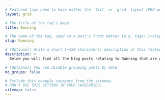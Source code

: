 ```yaml
---
# Featured tags need to have either the `list` or `grid` layout (PRO only).
layout: grid

# The title of the tag's page.
title: Running

# The name of the tag, used in a post's front matter (e.g. tags: [<slug>]).
slug: Running

# (Optional) Write a short (~150 characters) description of this featured tag.
description: >
  Below you will find all the blog posts relating to Running that are available on bretty.me.uk

# (Optional) You can disable grouping posts by date.
no_groups: false

# Exclude this example category from the sitemap.
# DON'T USE THIS SETTING IN YOUR CATEGORIES!
sitemap: false
---
```

